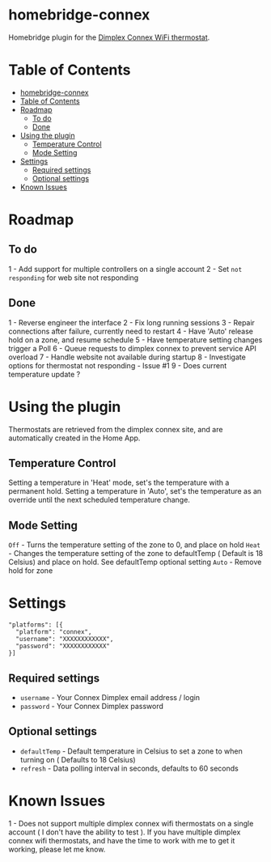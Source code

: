 # homebridge-connex

Homebridge plugin for the [Dimplex Connex WiFi thermostat](https://www.dimplex.com/en/electric_heating/thermostats_controls/products/cxwifi/connex_sup_r_sup_wifi_multizone_programmable_controller).

# Table of Contents

<!--ts-->
   * [homebridge-connex](#homebridge-connex)
   * [Table of Contents](#table-of-contents)
   * [Roadmap](#roadmap)
      * [To do](#to-do)
      * [Done](#done)
   * [Using the plugin](#using-the-plugin)
      * [Temperature Control](#temperature-control)
      * [Mode Setting](#mode-setting)
   * [Settings](#settings)
      * [Required settings](#required-settings)
      * [Optional settings](#optional-settings)
   * [Known Issues](#known-issues)

<!-- Added by: sgracey, at:  -->

<!--te-->

# Roadmap

## To do

1 - Add support for multiple controllers on a single account
2 - Set `not responding` for web site not responding

## Done

1 - Reverse engineer the interface
2 - Fix long running sessions
3 - Repair connections after failure, currently need to restart
4 - Have 'Auto' release hold on a zone, and resume schedule
5 - Have temperature setting changes trigger a Poll
6 - Queue requests to dimplex connex to prevent service API overload
7 - Handle website not available during startup
8 - Investigate options for thermostat not responding - Issue #1
9 - Does current temperature update ?

# Using the plugin

Thermostats are retrieved from the dimplex connex site, and are automatically created in the Home App.

## Temperature Control

Setting a temperature in 'Heat' mode, set's the temperature with a permanent hold.  Setting a temperature in 'Auto', set's the temperature as an override until the next scheduled temperature change.

## Mode Setting

`Off` - Turns the temperature setting of the zone to 0, and place on hold
`Heat` - Changes the temperature setting of the zone to defaultTemp ( Default is 18 Celsius) and place on hold.  See defaultTemp optional setting
`Auto` - Remove hold for zone

# Settings

```
"platforms": [{
  "platform": "connex",
  "username": "XXXXXXXXXXXX",
  "password": "XXXXXXXXXXXX"
}]
```

## Required settings

* `username` - Your Connex Dimplex email address / login
* `password` - Your Connex Dimplex password

## Optional settings

* `defaultTemp` - Default temperature in Celsius to set a zone to when turning on ( Defaults to 18 Celsius)
* `refresh` - Data polling interval in seconds, defaults to 60 seconds

# Known Issues

1 - Does not support multiple dimplex connex wifi thermostats on a single account ( I don't have the ability to test ).  If you have  multiple dimplex connex wifi thermostats, and have the time to work with me to get it working, please let me know.
